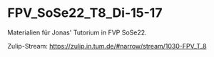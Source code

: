 # FPV_SoSe22_T8_Di-15-17
Materialien für Jonas' Tutorium in FVP SoSe22.

Zulip-Stream: https://zulip.in.tum.de/#narrow/stream/1030-FPV_T_8
